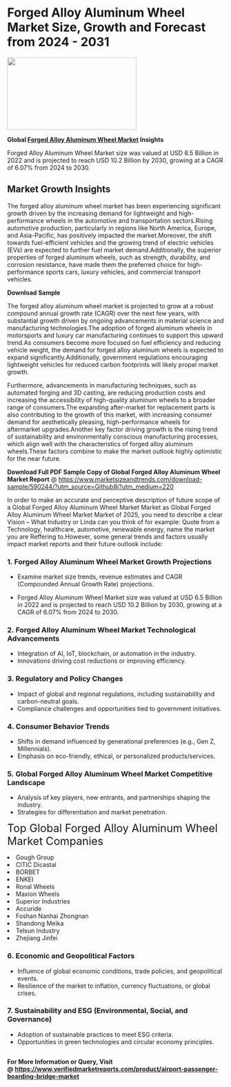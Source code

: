 <H1>Forged Alloy Aluminum Wheel Market Size, Growth and Forecast from 2024 - 2031</H1><img class="aligncenter size-medium wp-image-584254" src="https://thirdeyenews.in/wp-content/uploads/2024/09/Global-Market-Research-300x168.jpeg" alt="" width="300" height="168" /><p><strong>Global&nbsp;<a href="https://www.marketsizeandtrends.com/download-sample/590244/?utm_source=Github8j?utm_medium=220">Forged Alloy Aluminum Wheel Market</a> Insights</strong></p><p>Forged Alloy Aluminum Wheel Market size was valued at USD 6.5 Billion in 2022 and is projected to reach USD 10.2 Billion by 2030, growing at a CAGR of 6.07% from 2024 to 2030.</p><p><h2>Market Growth Insights</h2> <p>The forged alloy aluminum wheel market has been experiencing significant growth driven by the increasing demand for lightweight and high-performance wheels in the automotive and transportation sectors.Rising automotive production, particularly in regions like North America, Europe, and Asia-Pacific, has positively impacted the market.Moreover, the shift towards fuel-efficient vehicles and the growing trend of electric vehicles (EVs) are expected to further fuel market demand.Additionally, the superior properties of forged aluminum wheels, such as strength, durability, and corrosion resistance, have made them the preferred choice for high-performance sports cars, luxury vehicles, and commercial transport vehicles.</p> <p><strong>Download Sample</strong></p> <p>The forged alloy aluminum wheel market is projected to grow at a robust compound annual growth rate (CAGR) over the next few years, with substantial growth driven by ongoing advancements in material science and manufacturing technologies.The adoption of forged aluminum wheels in motorsports and luxury car manufacturing continues to support this upward trend.As consumers become more focused on fuel efficiency and reducing vehicle weight, the demand for forged alloy aluminum wheels is expected to expand significantly.Additionally, government regulations encouraging lightweight vehicles for reduced carbon footprints will likely propel market growth.</p> <p>Furthermore, advancements in manufacturing techniques, such as automated forging and 3D casting, are reducing production costs and increasing the accessibility of high-quality aluminum wheels to a broader range of consumers.The expanding after-market for replacement parts is also contributing to the growth of this market, with increasing consumer demand for aesthetically pleasing, high-performance wheels for aftermarket upgrades.Another key factor driving growth is the rising trend of sustainability and environmentally conscious manufacturing processes, which align well with the characteristics of forged alloy aluminum wheels.These factors combine to make the market outlook highly optimistic for the near future.</p> <p><span class=""><strong>Download Full PDF Sample Copy of Global Forged Alloy Aluminum Wheel Market Report</strong> @ <a href="https://www.marketsizeandtrends.com/download-sample/590244/?utm_source=Github8j?utm_medium=220" target="_blank">https://www.marketsizeandtrends.com/download-sample/590244/?utm_source=Github8j?utm_medium=220</a></span></p><p>In order to make an accurate and perceptive description of future scope of a Global&nbsp;Forged Alloy Aluminum Wheel Market Market as Global&nbsp;Forged Alloy Aluminum Wheel Market Market of 2025, you need to describe a clear Vision &ndash; What Industry or Linda can you think of for example: Quote from a Technology, healthcare, automotive, renewable energy, name the market you are Reffering to.However, some general trends and factors usually impact market reports and their future outlook include:</p><h3>1.&nbsp;<strong>Forged Alloy Aluminum Wheel Market Growth Projections</strong></h3><ul><li>Examine market size trends, revenue estimates and CAGR (Compounded Annual Growth Rate) projections.</li><li><p>Forged Alloy Aluminum Wheel Market size was valued at USD 6.5 Billion in 2022 and is projected to reach USD 10.2 Billion by 2030, growing at a CAGR of 6.07% from 2024 to 2030.</p></li></ul><h3>2.&nbsp;<strong>Forged Alloy Aluminum Wheel Market Technological Advancements</strong></h3><ul><li>Integration of AI, IoT, blockchain, or automation in the industry.</li><li>Innovations driving cost reductions or improving efficiency.</li></ul><h3>3.&nbsp;<strong>Regulatory and Policy Changes</strong></h3><ul><li>Impact of global and regional regulations, including sustainability and carbon-neutral goals.</li><li>Compliance challenges and opportunities tied to government initiatives.</li></ul><h3>4.&nbsp;<strong>Consumer Behavior Trends</strong></h3><ul><li>Shifts in demand influenced by generational preferences (e.g., Gen Z, Millennials).</li><li>Emphasis on eco-friendly, ethical, or personalized products/services.</li></ul><h3>5.&nbsp;<strong>Global Forged Alloy Aluminum Wheel Market Competitive Landscape</strong></h3><ul><li>Analysis of key players, new entrants, and partnerships shaping the industry.</li><li>Strategies for differentiation and market penetration.</li></ul><p data-pm-slice="1 1 []"><span style="color: inherit; font-family: inherit; font-size: 25px;">Top Global Forged Alloy Aluminum Wheel Market Companies</span></p><div class="" data-test-id=""><p><li>Gough Group</li><li> CITIC Dicastal</li><li> BORBET</li><li> ENKEI</li><li> Ronal Wheels</li><li> Maxion Wheels</li><li> Superior Industries</li><li> Accuride</li><li> Foshan Nanhai Zhongnan</li><li> Shandong Meika</li><li> Telsun Industry</li><li> Zhejiang Jinfei</li></p></div><h3>6.&nbsp;<strong>Economic and Geopolitical Factors</strong></h3><ul><li>Influence of global economic conditions, trade policies, and geopolitical events.</li><li>Resilience of the market to inflation, currency fluctuations, or global crises.</li></ul><h3>7.&nbsp;<strong>Sustainability and ESG (Environmental, Social, and Governance)</strong></h3><ul><li>Adoption of sustainable practices to meet ESG criteria.</li><li>Opportunities in green technologies and circular economy principles.</li></ul><h2><strong style="font-size: 14px;">For More Information or Query, Visit @&nbsp;</strong><a style="background-color: #ffffff; font-size: 14px;" href="https://www.marketsizeandtrends.com/report/forged-alloy-aluminum-wheel-market/" target="_blank">https://www.verifiedmarketreports.com/product/airport-passenger-boarding-bridge-market</a></h2>